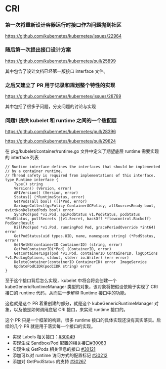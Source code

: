 # CRI

### 第一次将重新设计容器运行时接口作为问题抛到社区

https://github.com/kubernetes/kubernetes/issues/22964

### 随后第一次提出接口设计方案

https://github.com/kubernetes/kubernetes/pull/25899

其中包含了设计文档已经第一版接口 interface 文件。

### 之后又建立了 PR 用于记录和规划整个特性的实现

https://github.com/kubernetes/kubernetes/issues/28789

其中包括了很多子问题，分支问题的讨论与实现

### 问题1 提供 kubelet 和 runtime 之间的一个适配层

https://github.com/kubernetes/kubernetes/pull/28396

https://github.com/kubernetes/kubernetes/pull/29824

在 pkg/kubelet/container/runtime.go 文件中定义了期望底层 runtime 需要实现的 interface 列表

```
// Runtime interface defines the interfaces that should be implemented
// by a container runtime.
// Thread safety is required from implementations of this interface.
type Runtime interface {
	Type() string
	Version() (Version, error)
	APIVersion() (Version, error)
	Status() (*RuntimeStatus, error)
	GetPods(all bool) ([]*Pod, error)
	GarbageCollect(gcPolicy ContainerGCPolicy, allSourcesReady bool, evictNonDeletedPods bool) error
	SyncPod(pod *v1.Pod, apiPodStatus v1.PodStatus, podStatus *PodStatus, pullSecrets []v1.Secret, backOff *flowcontrol.Backoff) PodSyncResult
	KillPod(pod *v1.Pod, runningPod Pod, gracePeriodOverride *int64) error
	GetPodStatus(uid types.UID, name, namespace string) (*PodStatus, error)
	GetNetNS(containerID ContainerID) (string, error)
	GetPodContainerID(*Pod) (ContainerID, error)
	GetContainerLogs(pod *v1.Pod, containerID ContainerID, logOptions *v1.PodLogOptions, stdout, stderr io.Writer) (err error)
	DeleteContainer(containerID ContainerID) error	ImageService
	UpdatePodCIDR(podCIDR string) error
}
```

至于这个接口背后怎么实现，kubelet 中将会将会创建一个 kubeGenericRuntimeManager 类型的对象，该对象将把假设依赖于实现了 CRI 接口的 runtime 代码，从而进一步解释 Runtime 接口中的功能。

这也就是这个 PR 着重创建的部分，就是这个 kubeGenericRuntimeManager 对象，以及他是如何调用底层 CRI 接口，来实现 runtime 接口的。

这个 PR 只是一个框架的构建，很多 runtime 接口的具体实现还没有真实落实。后续的几个 PR 就是用于落实每一个接口的实现。

- 实现 Labels 相关接口：[#30049](https://github.com/kubernetes/kubernetes/pull/30049
)
- 实现生成 Sandbox/Pod 配置的相关接口[#30083](https://github.com/kubernetes/kubernetes/pull/30083)
- 实现生成 GetPods 相关信息的接口 [#30121](https://github.com/kubernetes/kubernetes/pull/30121)
- 添加可以对 runtime 访问方式的配置标记 [#30212](https://github.com/kubernetes/kubernetes/pull/30212)
- 添加对 GetPodStatus 的支持 [#30267](https://github.com/kubernetes/kubernetes/pull/30267)


